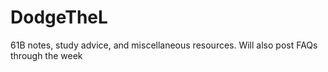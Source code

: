 # DodgeTheL
61B notes, study advice, and miscellaneous resources.  Will also post FAQs through the week
